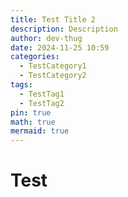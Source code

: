 ```yaml
---
title: Test Title 2
description: Description
author: dev-thug
date: 2024-11-25 10:59
categories:
  - TestCategory1
  - TestCategory2
tags:
  - TestTag1
  - TestTag2
pin: true
math: true
mermaid: true
---
```

# Test